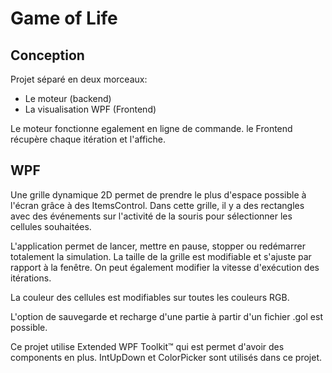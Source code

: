 # Game of Life

## Conception

Projet séparé en deux morceaux:
* Le moteur (backend)
* La visualisation WPF (Frontend)

Le moteur fonctionne egalement en ligne de commande. le Frontend récupère chaque itération et l'affiche.

## WPF

Une grille dynamique 2D permet de prendre le plus d'espace possible à l'écran grâce à des ItemsControl. Dans cette grille, il y a des rectangles avec des événements sur l'activité de la souris pour sélectionner les cellules souhaitées.

L'application permet de lancer, mettre en pause, stopper ou redémarrer totalement la simulation. La taille de la grille est modifiable et s'ajuste par rapport à la fenêtre. On peut également modifier la vitesse d'exécution des itérations.

La couleur des cellules est modifiables sur toutes les couleurs RGB.

L'option de sauvegarde et recharge d'une partie à partir d'un fichier .gol est possible.

Ce projet utilise Extended WPF Toolkit™ qui est permet d'avoir des components en plus. IntUpDown et ColorPicker sont utilisés dans ce projet.